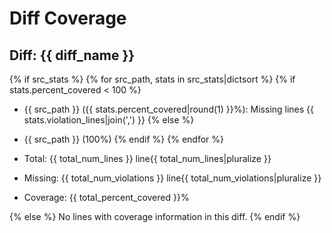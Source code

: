 # Diff Coverage
## Diff: {{ diff_name }}

{% if src_stats %}
{% for src_path, stats in src_stats|dictsort %}
{% if stats.percent_covered < 100 %}
- {{ src_path }} ({{ stats.percent_covered|round(1) }}%): Missing lines {{ stats.violation_lines|join(',') }}
{% else %}
- {{ src_path }} (100%)
{% endif %}
{% endfor %}

- Total:   {{ total_num_lines }} line{{ total_num_lines|pluralize }}
- Missing: {{ total_num_violations }} line{{ total_num_violations|pluralize }}
- Coverage: {{ total_percent_covered }}%

{% else %}
No lines with coverage information in this diff.
{% endif %}
